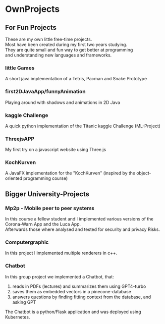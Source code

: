
# OwnProjects

## For Fun Projects

These are my own little free-time projects.  
Most have been created during my first two years studying.  
They are quite small and fun way to get better at programming   
and understanding new languages and frameworks.

### little Games

A short java implementation of a Tetris, Pacman and Snake Prototype

### first2DJavaApp/funnyAnimation

Playing around with shadows and animations in 2D Java

### kaggle Challenge

A quick python implementation of the Titanic kaggle Challenge (ML-Project)

### ThreejsAPP

My first try on a javascript website using Three.js

### KochKurven

A JavaFX implementation for the "KochKurven" (inspired by the object-oriented programming course)

## Bigger University-Projects

### Mp2p - Mobile peer to peer systems

In this course a fellow student and I implemented various versions of the Corona-Warn App and  the Luca App.  
Afterwards those where analysed and tested for security and privacy Risks.

### Computergraphic

In this project I implemented multiple renderers in c++.

### Chatbot

In this group project we implemented a Chatbot, that:  

1. reads in PDFs (lectures) and summarizes them using GPT4-turbo
2. saves them as embedded vectors in a pinecone-database
3. answers questions by finding fitting context from the database, and asking GPT

The Chatbot is a python/Flask application and was deployed using Kubernetes.